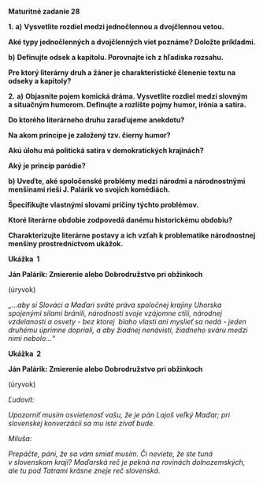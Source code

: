 
**Maturitné zadanie 28**

**1.** **a)** **Vysvetlite rozdiel medzi jednočlennou a dvojčlennou vetou.**

**Aké typy jednočlenných a dvojčlenných viet poznáme? Doložte príkladmi.**

**b)** **Definujte odsek a kapitolu. Porovnajte ich z hľadiska rozsahu.**

**Pre ktorý literárny druh a žáner je charakteristické členenie textu na odseky a kapitoly?**

**2.** **a)** **Objasnite pojem komická dráma. Vysvetlite rozdiel medzi slovným a situačným humorom. Definujte a rozlíšte pojmy humor, irónia a satira.**

**Do ktorého literárneho druhu zaraďujeme anekdotu?**

**Na akom princípe je založený tzv. čierny humor?**

**Akú úlohu má politická satira v demokratických krajinách?**

**Aký je princíp paródie?**

**b)** **Uveďte, aké spoločenské problémy medzi národmi a národnostnými menšinami rieši J. Palárik vo svojich komédiách.**

**Špecifikujte vlastnými slovami príčiny týchto problémov.**

**Ktoré literárne obdobie zodpovedá danému historickému obdobiu?**

**Charakterizujte literárne postavy a ich vzťah k problematike národnostnej menšiny prostredníctvom ukážok.**

**Ukážka  1**

**Ján Palárik: Zmierenie alebo Dobrodružstvo pri obžinkoch**

(úryvok)

_„...aby si Slováci a Maďari sväté práva spoločnej krajiny Uhorska spojenými silami bránili, národnosti svoje vzájomne ctili, národnej vzdelanosti a osvety - bez ktorej  blaho vlasti ani myslieť sa nedá - jeden druhému úprimne dopriali, a aby žiadnej nenávisti, žiadneho sváru medzi nimi nebolo...“_

**Ukážka  2**

**Ján Palárik: Zmierenie alebo Dobrodružstvo pri obžinkoch**

(úryvok)

_Ľudovít:_

_Upozorniť musím osvietenosť vašu, že je pán Lajoš veľký Maďar; pri slovenskej konverzácii sa mu iste zívať bude._

_Miluša:_

_Prepáčte, páni, že sa vám smiať musím. Či neviete, že ste tuná v slovenskom kraji? Maďarská reč je pekná na rovinách dolnozemských, ale tu pod Tatrami krásne zneje reč slovenská._